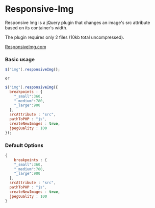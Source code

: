 Responsive-Img
==============

Responsive Img is a jQuery plugin that changes an image's src attribute based on its container's width.

The plugin requires only 2 files (10kb total uncompressed).

<a href='http://responsiveimg.com'>ResponsiveImg.com</a>

### Basic usage

```javascript
$("img").responsiveImg();

or

$("img").responsiveImg({
  breakpoints : {
    "_small":360,
    "_medium":780,
    "_large":900
  },
  srcAttribute : "src",
  pathToPHP : "js",
  createNewImages : true,
  jpegQuality : 100
});
```

### Default Options

```javascript
{
	breakpoints : {
    "_small":360,
    "_medium":780,
    "_large":900
  },
  srcAttribute : "src",
  pathToPHP : "js",
  createNewImages : true,
  jpegQuality : 100
}
```
